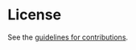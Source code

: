 # License

See the
[guidelines for contributions](https://github.com/tplooker/draft-looker-oauth-attested-key-based-client-authentication/blob/main/CONTRIBUTING.md).
